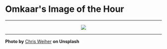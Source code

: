 # Omkaar's Image of the Hour

---

<div align="center">

<a href="https://unsplash.com/photos/people-walk-through-a-tunnel-towards-bright-light-SL5dYCFCgeE">
  <img src="https://images.unsplash.com/photo-1750837496753-d223cfc91fd7?crop=entropy&cs=tinysrgb&fit=max&fm=jpg&ixid=M3w3NjA2Nzh8MHwxfHJhbmRvbXx8fHx8fHx8fDE3NTE4ODI0MDB8&ixlib=rb-4.1.0&q=80&w=1080" style="max-width:100%; height:auto;">
</a>



</div>

---

**Photo by** [Chris Weiher](https://unsplash.com/@chrisvomradio) **on Unsplash**

